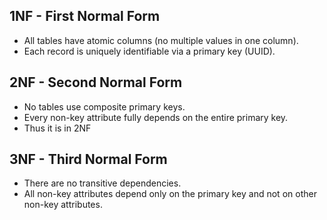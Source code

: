 ## 1NF - First Normal Form

- All tables have atomic columns (no multiple values in one column).
- Each record is uniquely identifiable via a primary key (UUID).
  
## 2NF - Second Normal Form

- No tables use composite primary keys.
- Every non-key attribute fully depends on the entire primary key.
- Thus it is in 2NF
  
## 3NF - Third Normal Form

- There are no transitive dependencies.
- All non-key attributes depend only on the primary key and not on other non-key attributes.
